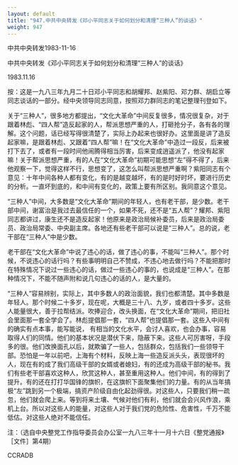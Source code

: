 ```yaml
---
layout: default
title: "947.中共中央转发《邓小平同志关于如何划分和清理“三种人”的谈话》"
weight: 947
---
```


中共中央转发1983-11-16

中共中央转发《邓小平同志关于如何划分和清理“三种人”的谈话》

1983.11.16

按：这是一九八三年九月二十日邓小平同志和胡耀邦、赵紫阳、邓力群、胡启立等同志谈话的一部分。经中央领导同志同意，按照邓力群同志的笔记整理刊登如下。

关于“三种人”，很多地方都提出，“文化大革命”中间反复很多，情况很复杂，对于跟着林彪、“四人帮”造反起家的人，帮派思想严重的人，打砸抢分子，各有各的理解。这个问题，话已经写得很清楚了，实际上办起来也很好办。这里面是讲了造反起家嘛，是跟着林彪、又跟着“四人帮”嘛！在“文化大革命”中造过一段反，后来被打下去了，或者有一段时间他闹腾得相当厉害，后来变成逍遥派了，他没有起家嘛！关于帮派思想严重，有的人在“文化大革命”初期可能思想“左”得不得了，后来他观察一下，觉得这样不行，思想变了，这怎么叫帮派思想严重啊？紫阳同志有个意见：十年中间各种人都有变化，有的是越变越坏，有的是时好时坏，要进行历史的分析。一直坏到底的，和中间有变化的，政策上要有所区别。我同意这个意见。

“三种人”中间，大多数是“文化大革命”期间的年轻人，也有老干部，是少数。老干部中间，谢富治是我过去最信任的一个，如果不死，还不是“五人帮”？耀邦、紫阳同志都讲过，康生还不是造反起家！他原来是政治局候补委员，后来是政治局委员、政治局常委、中央副主席。各地还有些老干部可以说是“三种人”。总的说，老干部在“三种人”中是少数。

老干部在“文化大革命”中说了违心的话，做了违心的事，不能叫“三种人”。那个时候，不说违心的话行吗？有些事明明自己不赞成，不违心地去做行吗？不能把那时在特殊情况下说过一些违心的话，做过一些违心的事的，也说成是“三种人”。在那种情况下，不能不随声附和说几句违心的话的人，是大量的。

“三种人”容易辨别，实际上，其中多数人的政治面貌，我们也都清楚。其中多数是年轻人。那个时候二十多岁，现在呢，大概是三十八、九岁，或者四十多岁。这些人能量很大，善于拉帮结派。吹捧迎合，改头换面，在“文化大革命”期间，把旧社会里面那一套全学会了。林彪提倡那一套，“四人帮”也提倡那一套。这些入中间有的确实有点本事，能写能说， 有相当的文化水平，会讨人喜欢，也会办事，容易取得人们的同情。他们的基本状况是潜伏下来，隐蔽下来。这些人可厉害呀，手段多的很。他们改换面孔以后，就欺骗了一些人，包括群众，包括我们一些领导干部。恐怕是一年以前吧，上海有个材料，反映上海一些造反派头头，表现很坏的人，现在有的成了我们高级干部的女婿或者媳妇，有的还成为高级干部的秘书。我们有些老干部喜欢这种人，欣赏这种人，甚至重用这种人。他们中间，有的得到了提升。有的还在打打华国锋的旗帜，在这旗帜下面聚集他们的力量。有的从当年搞极“左”跳到另一个极端，搞资产阶级自由化起劲得很。对这些人，只要我们稍一疏忽，他们就会爬上来。等到将来土壤、气候对他们有利，他们就会会兴风作浪，乘机上台。所以对这些人的能量，对这些人对于我们党的危险性、危害性，千万不能低估。对这些人绝对不能信任。

注：（选自中央整党工作指导委员会办公室一九八三年十一月十六日《整党通报》［文件］第4期）

CCRADB

